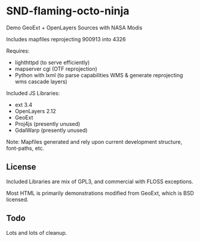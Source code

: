 SND-flaming-octo-ninja
======================

Demo GeoExt + OpenLayers Sources with NASA Modis

Includes mapfiles reprojecting 900913 into 4326

Requires:
 * lighthttpd (to serve efficiently)
 * mapserver cgi (OTF reprojection)
 * Python with lxml (to parse capabilities WMS & generate reprojecting wms cascade layers)

Included JS Libraries:
 * ext 3.4
 * OpenLayers 2.12
 * GeoExt
 * Proj4js (presently unused)
 * GdalWarp (presently unused)

Note:  Mapfiles generated and rely upon current development structure, font-paths, etc.

License
-------

Included Libraries are mix of GPL3, and commercial with FLOSS exceptions.

Most HTML is primarily demonstrations modified from GeoExt, which is BSD licensed.

Todo
----

Lots and lots of cleanup.
